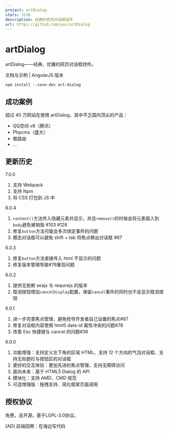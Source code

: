```yaml
---
project: artDialog
stars: 3136
description: 经典的网页对话框组件
url: https://github.com/aui/artDialog
---
```


artDialog
=========

artDialog——经典、优雅的网页对话框控件。

文档与示例 | AngularJS 版本

```
npm install --save-dev art-dialog
```

成功案例
----

超过 40 万网站在使用 artDialog，其中不乏国内顶尖的产品：

-   QQ空间 v8（腾讯）
-   Phpcms（盛大）
-   极路由
-   ...

更新历史
----

7.0.0

1.  支持 Webpack
2.  支持 Npm
3.  将 CSS 打包到 JS 中

6.0.4

1.  `content()`方法传入隐藏元素并显示，并且`remove()`的时候会将元素插入到`body`避免被销毁 #103 #126
2.  修复`button`方法可能会多次绑定事件的问题
3.  模态对话框可以避免 shift + tab 将焦点移出对话框 #67

6.0.3

1.  修复`button`方法直接传入 html 不显示的问题
2.  修复版本管理导致#78重现问题

6.0.2

1.  提供无依赖 seajs 与 requirejs 的版本
2.  取消按钮增加`cancelDisplay`配置，保留`cancel`事件的同时也不会显示取消按钮

6.0.1

1.  进一步完善焦点管理，避免抢夺开发者自己设置的焦点#67
2.  修复对话框内容使用 html5 data-id 属性冲突的问题#78
3.  改善 Esc 快捷键与 cancel 的问题#36

6.0.0

1.  功能增强：支持定义左下角的区域 HTML、支持 12 个方向的气泡对话框、支持无标题栏与按钮区的对话框
2.  更好的交互体验：更加先进的焦点管理，支持无障碍访问
3.  面向未来：基于 HTML5 Dialog 的 API
4.  模块化：支持 AMD、CMD 规范
5.  可选增强版：拖拽支持、简化框架页面调用

授权协议
----

免费，且开源，基于LGPL-3.0协议。

\[AD\] 前端招聘：在海边写代码
